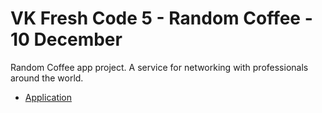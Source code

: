 # VK Fresh Code 5 - Random Coffee - 10 December

Random Coffee app project.
A service for networking with professionals around the world.

* [Application](https://vk.com/app7649583)

